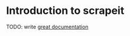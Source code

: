 # Introduction to scrapeit

TODO: write [great documentation](http://jacobian.org/writing/what-to-write/)
